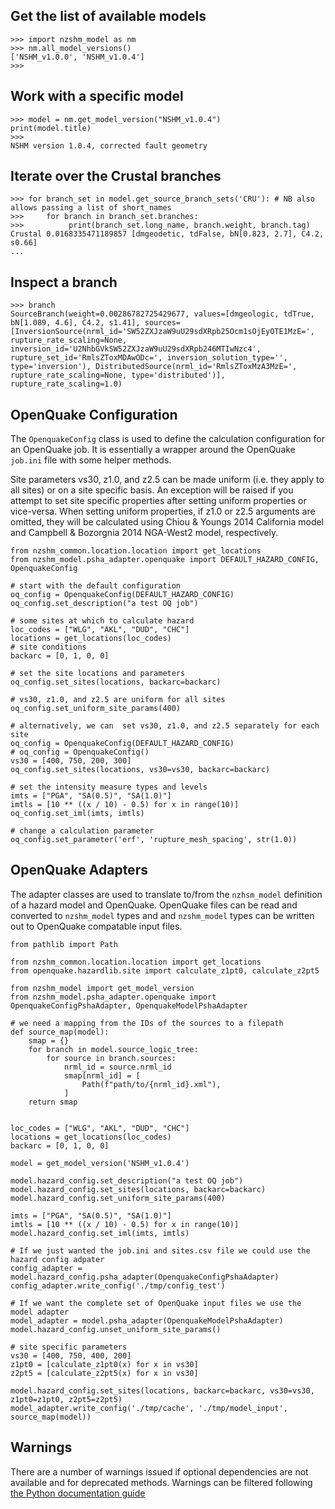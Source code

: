 ## Get the list of available models

```python3
>>> import nzshm_model as nm
>>> nm.all_model_versions()
['NSHM_v1.0.0', 'NSHM_v1.0.4']
>>>
```

## Work with a specific model

```python3
>>> model = nm.get_model_version("NSHM_v1.0.4")
print(model.title)
>>>
NSHM version 1.0.4, corrected fault geometry
```

## Iterate over the Crustal branches

```python3
>>> for branch_set in model.get_source_branch_sets('CRU'): # NB also allows passing a list of short_names
>>>     for branch in branch_set.branches:
>>>          print(branch_set.long_name, branch.weight, branch.tag)
Crustal 0.0168335471189857 [dmgeodetic, tdFalse, bN[0.823, 2.7], C4.2, s0.66]
...
```

## Inspect a branch

```python3
>>> branch
SourceBranch(weight=0.00286782725429677, values=[dmgeologic, tdTrue, bN[1.089, 4.6], C4.2, s1.41], sources=[InversionSource(nrml_id='SW52ZXJzaW9uU29sdXRpb25Ocm1sOjEyOTE1MzE=', rupture_rate_scaling=None, inversion_id='U2NhbGVkSW52ZXJzaW9uU29sdXRpb246MTIwNzc4', rupture_set_id='RmlsZToxMDAwODc=', inversion_solution_type='', type='inversion'), DistributedSource(nrml_id='RmlsZToxMzA3MzE=', rupture_rate_scaling=None, type='distributed')], rupture_rate_scaling=1.0)

```

## OpenQuake Configuration
The `OpenquakeConfig` class is used to define the calculation configuration for an OpenQuake job. It is essentially a wrapper around the OpenQuake `job.ini` file with some helper methods.

Site parameters vs30, z1.0, and z2.5 can be made uniform (i.e. they apply to all sites) or on a site specific basis. An exception will be raised if you attempt to set site specific properties after setting uniform properties or vice-versa. When setting uniform properties, if z1.0 or z2.5 arguments are omitted, they will be calculated using Chiou & Youngs 2014 California model and Campbell & Bozorgnia 2014 NGA-West2 model, respectively.
```python3
from nzshm_common.location.location import get_locations
from nzshm_model.psha_adapter.openquake import DEFAULT_HAZARD_CONFIG, OpenquakeConfig

# start with the default configuration
oq_config = OpenquakeConfig(DEFAULT_HAZARD_CONFIG)
oq_config.set_description("a test OQ job")

# some sites at which to calculate hazard
loc_codes = ["WLG", "AKL", "DUD", "CHC"]
locations = get_locations(loc_codes)
# site conditions
backarc = [0, 1, 0, 0]

# set the site locations and parameters
oq_config.set_sites(locations, backarc=backarc)

# vs30, z1.0, and z2.5 are uniform for all sites
oq_config.set_uniform_site_params(400)

# alternatively, we can  set vs30, z1.0, and z2.5 separately for each site
oq_config = OpenquakeConfig(DEFAULT_HAZARD_CONFIG)
# oq_config = OpenquakeConfig()
vs30 = [400, 750, 200, 300]
oq_config.set_sites(locations, vs30=vs30, backarc=backarc)

# set the intensity measure types and levels
imts = ["PGA", "SA(0.5)", "SA(1.0)"]
imtls = [10 ** ((x / 10) - 0.5) for x in range(10)]
oq_config.set_iml(imts, imtls)

# change a calculation parameter
oq_config.set_parameter('erf', 'rupture_mesh_spacing', str(1.0))
```

## OpenQuake Adapters
The adapter classes are used to translate to/from the `nzhsm_model` definition of a hazard model and OpenQuake. OpenQuake files can be read and converted to `nzshm_model` types and and `nzshm_model` types can be written out to OpenQuake compatable input files.
```python3
from pathlib import Path

from nzshm_common.location.location import get_locations
from openquake.hazardlib.site import calculate_z1pt0, calculate_z2pt5

from nzshm_model import get_model_version
from nzshm_model.psha_adapter.openquake import OpenquakeConfigPshaAdapter, OpenquakeModelPshaAdapter

# we need a mapping from the IDs of the sources to a filepath
def source_map(model):
    smap = {}
    for branch in model.source_logic_tree:
        for source in branch.sources:
            nrml_id = source.nrml_id
            smap[nrml_id] = [
                Path(f"path/to/{nrml_id}.xml"),
            ]
    return smap


loc_codes = ["WLG", "AKL", "DUD", "CHC"]
locations = get_locations(loc_codes)
backarc = [0, 1, 0, 0]

model = get_model_version('NSHM_v1.0.4')

model.hazard_config.set_description("a test OQ job")
model.hazard_config.set_sites(locations, backarc=backarc)
model.hazard_config.set_uniform_site_params(400)

imts = ["PGA", "SA(0.5)", "SA(1.0)"]
imtls = [10 ** ((x / 10) - 0.5) for x in range(10)]
model.hazard_config.set_iml(imts, imtls)

# If we just wanted the job.ini and sites.csv file we could use the hazard config adpater
config_adapter = model.hazard_config.psha_adapter(OpenquakeConfigPshaAdapter)
config_adapter.write_config('./tmp/config_test')

# If we want the complete set of OpenQuake input files we use the model adapter
model_adapter = model.psha_adapter(OpenquakeModelPshaAdapter)
model.hazard_config.unset_uniform_site_params()

# site specific parameters
vs30 = [400, 750, 400, 200]
z1pt0 = [calculate_z1pt0(x) for x in vs30]
z2pt5 = [calculate_z2pt5(x) for x in vs30]

model.hazard_config.set_sites(locations, backarc=backarc, vs30=vs30, z1pt0=z1pt0, z2pt5=z2pt5)
model_adapter.write_config('./tmp/cache', './tmp/model_input', source_map(model))
```

## Warnings
There are a number of warnings issued if optional dependencies are not available and for deprecated methods. Warnings can be filtered following [the Python documentation guide](https://docs.python.org/3/library/warnings.html#the-warnings-filter)
